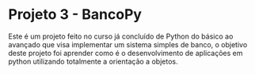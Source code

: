 # Projeto 3 - BancoPy

Este é um projeto feito no curso já concluído de Python do básico ao avançado que visa implementar um sistema simples de banco, o objetivo deste projeto foi aprender como é o desenvolvimento de aplicações em python utilizando totalmente a orientação a objetos.


